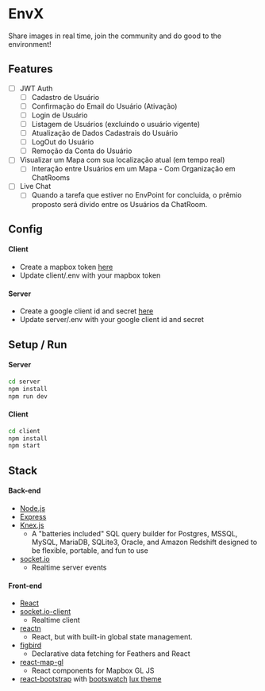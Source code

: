 # EnvX

Share images in real time, join the community and do good to the environment!

## Features

* [ ] JWT Auth
  * [ ] Cadastro de Usuário
  * [ ] Confirmação do Email do Usuário (Ativação) 
  * [ ] Login de Usuário
  * [ ] Listagem de Usuários (excluindo o usuário vigente)
  * [ ] Atualização de Dados Cadastrais do Usuário
  * [ ] LogOut do Usuário
  * [ ] Remoção da Conta do Usuário
* [ ] Visualizar um Mapa com sua localização atual (em tempo real)
  * [ ] Interação entre Usuários em um Mapa - Com Organização em ChatRooms
* [ ] Live Chat
  * [ ] Quando a tarefa que estiver no EnvPoint for concluida, o prêmio proposto será divido entre os Usuários da ChatRoom.

## Config

#### Client
* Create a mapbox token [here](https://www.mapbox.com)
* Update client/.env with your mapbox token

#### Server
* Create a google client id and secret [here](https://console.developers.google.com/)
* Update server/.env with your google client id and secret

## Setup / Run

#### Server

```sh
cd server
npm install
npm run dev
```

#### Client

```sh
cd client
npm install
npm start
```

## Stack

#### Back-end
* [Node.js](https://nodejs.org/en/)
* [Express](http://expressjs.com/)
* [Knex.js](http://knexjs.org/)
  * A "batteries included" SQL query builder for Postgres, MSSQL, MySQL, MariaDB, SQLite3, Oracle, and Amazon Redshift designed to be flexible, portable, and fun to use
* [socket.io](https://socket.io/)
  * Realtime server events

#### Front-end
* [React](https://reactjs.org/)
* [socket.io-client](https://github.com/socketio/socket.io-client)
  * Realtime client
* [reactn](https://github.com/CharlesStover/reactn)
  * React, but with built-in global state management.
* [figbird](https://humaans.github.io/figbird/)
  * Declarative data fetching for Feathers and React
* [react-map-gl](https://uber.github.io/react-map-gl/#/)
  * React components for Mapbox GL JS
* [react-bootstrap](https://react-bootstrap.github.io) with [bootswatch](https://bootswatch.com/) [lux theme](https://bootswatch.com/lux/)

